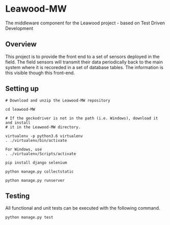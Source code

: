 # Leawood-MW
The middleware component for the Leawood project - based on Test Driven Development

## Overview
This project is to provide the front end to a set of sensors deployed in the field. The field sensors will transmit their data periodically back to the main system where it is recoreded in a set of database tables. The information is this visible though this front-end.

## Setting up
```
# Download and unzip the Leawood-MW repository

cd leawood-MW

# If the geckodriver is not in the path (i.e. Windows), download it and install 
# it in the Leawood-MW directory.

virtualenv -p python3.6 virtualenv
. ./virtualenv/bin/activate

For Windows, use
. ./virtualenv/Scripts/activate

pip install django selenium

python manage.py collectstatic

python manage.py runserver
```

## Testing
All functional and unit tests can be executed with the following command.
```
python manage.py test

```
